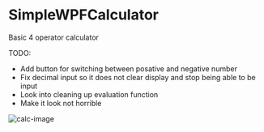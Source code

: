 # SimpleWPFCalculator
Basic 4 operator calculator 

TODO:
  * Add button for switching between posative and negative number
  * Fix decimal input so it does not clear display and stop being able to be input
  * Look into cleaning up evaluation function
  * Make it look not horrible
  
![calc-image](https://i.imgur.com/jIUIHQJ.jpg)
